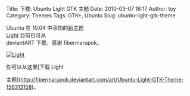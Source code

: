 Title: 下载: Ubuntu Light GTK 主题
Date: 2010-03-07 16:17
Author: toy
Category: Themes
Tags: GTK+, Ubuntu
Slug: ubuntu-light-gtk-theme

Ubuntu 在 10.04 中添加的[新主题  
Light](http://linuxtoy.org/archives/ubuntu-new-look.html) 目前已可从  
deviantART 下载，感谢 fibermarupok。

[![Light](http://i.linuxtoy.org/images/2010/02/ubuntu\_light-thumb.png)](http://i.linuxtoy.org/images/2010/02/ubuntu\_light.png)

你可以从这里[下载 Light  

主题](http://fibermarupok.deviantart.com/art/Ubuntu-Light-GTK-Theme-156313158)。
